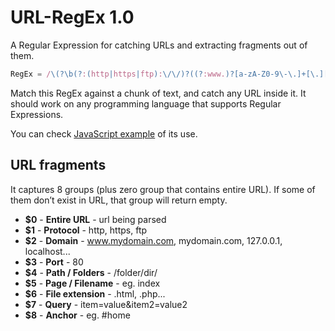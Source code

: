 URL-RegEx 1.0
=============

A Regular Expression for catching URLs and extracting fragments out of them.

``` javascript
RegEx = /\(?\b(?:(http|https|ftp):\/\/)?((?:www.)?[a-zA-Z0-9\-\.]+[\.][a-zA-Z]{2,4}|localhost(?=\/)|\d{1,3}\.\d{1,3}\.\d{1,3}\.\d{1,3})(?::(\d*))?(?=[\s\/,\.\)])([\/]{1}[^\s\?]*[\/]{1})*(?:\/?([^\s\n\?\[\]\{\}\#]*(?:(?=\.)){1}|[^\s\n\?\[\]\{\}\.\#]*)?([\.]{1}[^\s\?\#]*)?)?(?:\?{1}([^\s\n\#\[\]\(\)]*))?([\#][^\s\n]*)?\)?/;
```

Match this RegEx against a chunk of text, and catch any URL inside it.
It should work on any programming language that supports Regular Expressions.

You can check [JavaScript example](http://someweblog.com/url-regular-expression-javascript-link-shortener/) of its use.

## URL fragments

It captures 8 groups (plus zero group that contains entire URL). If some of them don’t exist in URL, that group will return empty.

* **$0** - **Entire URL** - url being parsed
* **$1** - **Protocol** - http, https, ftp
* **$2** - **Domain** - www.mydomain.com, mydomain.com, 127.0.0.1, localhost...
* **$3** - **Port** - 80
* **$4** - **Path / Folders** - /folder/dir/
* **$5** - **Page / Filename** - eg. index
* **$6** - **File extension** - .html, .php...
* **$7** - **Query** - item=value&item2=value2
* **$8** - **Anchor** - eg. #home
